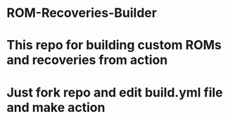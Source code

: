 # ROM-Recoveries-Builder
# This repo for building custom ROMs and recoveries from action
# Just fork repo and edit build.yml file and make action
